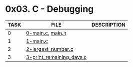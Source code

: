 # 0x03. C - Debugging

| TASK | FILE                                                   | DESCRIPTION                                                                         |
| ---- | ------------------------------------------------------ | ----------------------------------------------------------------------------------- |
| 0    | [0-main.c](./0-main.c), [main.h](./main.h) ||
| 1    | [1-main.c](./1-main.c)                     ||
| 2    | [2-largest_number.c](./2-largest_number.c)             ||
| 3    | [3-print_remaining_days.c](./3-print_remaining_days.c)           ||
